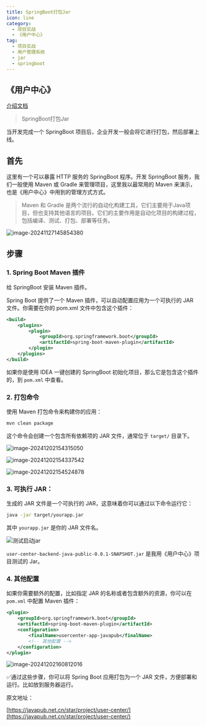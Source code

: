 ```yaml
---
title: SpringBoot打包Jar
icon: line
category:
  - 项目实战
  - 《用户中心》
tag:
  - 项目实战
  - 用户管理系统
  - jar
  - springboot
---
```



## 《用户中心》

[介绍文档](https://kazjsfecs3y.feishu.cn/wiki/QJDwwM5bbi2nT9k6laycWm4ynad)




> SpringBoot打包Jar

当开发完成一个 SpringBoot 项目后，企业开发一般会将它进行打包，然后部署上线。

## 首先

这里有一个可以暴露 HTTP 服务的 SpringBoot 程序。开发 SpringBoot 服务，我们一般使用 Maven 或 Gradle 来管理项目，这里我以最常用的 Maven 来演示，也是《用户中心》中用到的管理方式方式。

> Maven 和 Gradle 是两个流行的自动化构建工具，它们主要用于Java项目，但也支持其他语言的项目。它们的主要作用是自动化项目的构建过程，包括编译、测试、打包、部署等任务。

![image-20241127145854380](https://javapub-common-oss.oss-cn-beijing.aliyuncs.com/javapub/202411271459402.png)


## 步骤

### 1. Spring Boot Maven 插件

给 SpringBoot 安装 Maven 插件。

Spring Boot 提供了一个 Maven 插件，可以自动配置应用为一个可执行的 JAR 文件。你需要在你的 pom.xml 文件中包含这个插件：

```xml
<build>
    <plugins>
        <plugin>
            <groupId>org.springframework.boot</groupId>
            <artifactId>spring-boot-maven-plugin</artifactId>
        </plugin>
    </plugins>
</build>
```

如果你是使用 IDEA 一键创建的 SpringBoot 初始化项目，那么它是包含这个插件的，到 `pom.xml` 中查看。


### 2. 打包命令

使用 Maven 打包命令来构建你的应用：

```bash
mvn clean package
```

这个命令会创建一个包含所有依赖项的 JAR 文件，通常位于 `target/` 目录下。

![image-20241202154315050](https://javapub-common-oss.oss-cn-beijing.aliyuncs.com/javapub/202412021543084.png)

![image-20241202154337542](https://javapub-common-oss.oss-cn-beijing.aliyuncs.com/javapub/202412021543879.png)

![image-20241202154524878](https://javapub-common-oss.oss-cn-beijing.aliyuncs.com/javapub/202412021545038.png)



### 3. 可执行 JAR：

生成的 JAR 文件是一个可执行的 JAR，这意味着你可以通过以下命令运行它：

```bash
java -jar target/yourapp.jar
```

其中 `yourapp.jar` 是你的 JAR 文件名。

![测试启动jar](https://javapub-common-oss.oss-cn-beijing.aliyuncs.com/javapub/202412021602911.png)

`user-center-backend-java-public-0.0.1-SNAPSHOT.jar` 是我用《用户中心》项目测试的 Jar。


### 4. 其他配置

如果你需要额外的配置，比如指定 JAR 的名称或者包含额外的资源，你可以在 `pom.xml` 中配置 Maven 插件：

```xml
<plugin>
    <groupId>org.springframework.boot</groupId>
    <artifactId>spring-boot-maven-plugin</artifactId>
    <configuration>
        <finalName>usercenter-app-javapub</finalName>
        <!-- 其他配置 -->
    </configuration>
</plugin>
```

![image-20241202160812016](https://javapub-common-oss.oss-cn-beijing.aliyuncs.com/javapub/202412021608001.png)


✅通过这些步骤，你可以将 Spring Boot 应用打包为一个 JAR 文件，方便部署和运行。比如放到服务器运行。








原文地址： 

[https://javapub.net.cn/star/project/user-center/](https://javapub.net.cn/star/project/user-center/)


